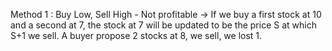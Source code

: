 Method 1 : Buy Low, Sell High - Not profitable
    -> If we buy a first stock at 10 and a second at 7, the stock at 7 will be updated to be the price S at which S+1 we sell. A buyer propose 2 stocks at 8, we sell, we lost 1.